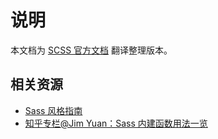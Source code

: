 # 说明

本文档为 [SCSS 官方文档](https://sass-lang.com/) 翻译整理版本。

## 相关资源

- [Sass 风格指南](https://sass-guidelin.es/#syntax--formatting)
- [知乎专栏@Jim Yuan：Sass 内建函数用法一览](https://zhuanlan.zhihu.com/p/59684868)
